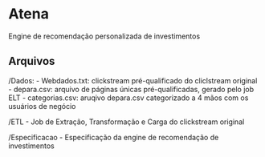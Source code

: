 # Atena
Engine de recomendação personalizada de investimentos

## Arquivos
/Dados:
	- Webdados.txt: clickstream pré-qualificado do cliclstream original
	- depara.csv: arquivo de páginas únicas pré-qualificadas, gerado pelo job ELT
	- categorias.csv: aruqivo depara.csv categorizado a 4 mãos com os usuários de negócio

/ETL
	- Job de Extração, Transformação e Carga do clickstream original
	
/Especificacao
	- Especificação da engine de recomendação de investimentos
